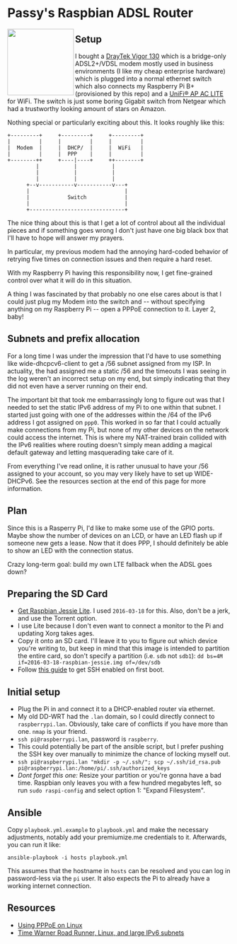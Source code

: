 # Passy's Raspbian ADSL Router

<img src="https://www.raspberrypi.org/wp-content/uploads/2015/08/raspberry-pi-logo.png" width=150 align=left>

## Setup

I bought
a [DrayTek Vigor 130](http://www.draytek.co.uk/products/business/vigor-130)
which is a bridge-only ADSL2+/VDSL modem mostly used in business environments (I
like my cheap enterprise hardware) which is plugged into a normal ethernet
switch which also connects my Raspberry Pi B+ (provisioned by this repo) and
a [UniFi® AP AC LITE](https://www.ubnt.com/unifi/unifi-ap-ac-lite/) for WiFi.
The switch is just some boring Gigabit switch from Netgear which had a
trustworthy looking amount of stars on Amazon.

Nothing special or particularly exciting about this. It looks roughly like this:

```
+---------+     +---------+     +---------+
|         |     |         |     |         |
|  Modem  |     |  DHCP/  |     |  WiFi   |
|         |     |  PPP    |     |         |
+--------++     +----|----+     ++--------+
         |           |           |
         |           |           |
         |           |           |
      +--v-----------v-----------v---+
      |                              |
      |            Switch            |
      |                              |
      +------------------------------+
```

The nice thing about this is that I get a lot of control about all the
individual pieces and if something goes wrong I don't just have one big black
box that I'll have to hope will answer my prayers.

In particular, my previous modem had the annoying hard-coded behavior of
retrying five times on connection issues and then require a hard reset.

With my Raspberry Pi having this responsibility now, I get fine-grained
control over what it will do in this situation.

A thing I was fascinated by that probably no one else cares about is
that I could just plug my Modem into the switch and -- without specifying
anything on my Raspberry Pi -- open a PPPoE connection to it. Layer 2, baby!

## Subnets and prefix allocation

For a long time I was under the impression that I'd have to use something
like wide-dhcpcv6-client to get a /56 subnet assigned from my ISP. In actuality,
the had assigned me a static /56 and the timeouts I was seeing in the log
weren't an incorrect setup on my end, but simply indicating that they did
not even have a server running on their end.

The important bit that took me embarrassingly long to figure out was
that I needed to set the static IPv6 address of my Pi to one within
that subnet. I started just going with one of the addresses within
the /64 of the IPv6 address I got assigned on `ppp0`. This worked in
so far that I could actually make connections from my Pi, but
none of my other devices on the network could access the internet.
This is where my NAT-trained brain collided with the IPv6 realities
where routing doesn't simply mean adding a magical default gateway
and letting masquerading take care of it.

From everything I've read online, it is rather unusual to have your
/56 assigned to your account, so you may very likely have to set up WIDE-DHCPv6.
See the resources section at the end of this page for more information.

## Plan

Since this is a Rasperry Pi, I'd like to make some use of the GPIO ports. Maybe
show the number of devices on an LCD, or have an LED flash up if someone new
gets a lease. Now that it does PPP, I should definitely be able to show an LED
with the connection status.

Crazy long-term goal: build my own LTE fallback when the ADSL goes down?

## Preparing the SD Card

- [Get Raspbian Jessie Lite](https://downloads.raspberrypi.org/raspbian_lite_latest.torrent).
  I used `2016-03-18` for this. Also, don't be a jerk, and use the Torrent
  option.
- I use Lite because I don't even want to connect a monitor to the Pi and
  updating Xorg takes ages.
- Copy it onto an SD card. I'll leave it to you to figure out which device
  you're writing to, but keep in mind that this image is intended to partition
  the entire card, so don't specify a partition (i.e. `sdb` not `sdb1`):
  `dd bs=4M if=2016-03-18-raspbian-jessie.img of=/dev/sdb`
- Follow [this guide](https://medium.com/@zw3rk/quick-headless-raspberry-pi-setup-52ad6dd312c4)
  to get SSH enabled on first boot.

## Initial setup

- Plug the Pi in and connect it to a DHCP-enabled router via ethernet.
- My old DD-WRT had the `.lan` domain, so I could directly connect to
  `raspberrypi.lan`. Obviously, take care of conflicts if you have more than
  one. `nmap` is your friend.
- `ssh pi@raspberrypi.lan`, password is `raspberry`.
- This could potentially be part of the ansible script, but I prefer pushing the
  SSH key over manually to minimize the chance of locking myself out.
- `ssh pi@raspberrypi.lan "mkdir -p ~/.ssh/"; scp ~/.ssh/id_rsa.pub pi@raspberrypi.lan:/home/pi/.ssh/authorized_keys`
- *Dont forget this one:* Resize your partition or you're gonna have a bad time.
  Raspbian only leaves you with a few hundred megabytes left, so run
  `sudo raspi-config` and select option 1: "Expand Filesystem".

## Ansible

Copy `playbook.yml.example` to `playbook.yml` and make the necessary adjustments,
notably add your premiumize.me credentials to it. Afterwards, you can run it
like:

```
ansible-playbook -i hosts playbook.yml
```

This assumes that the hostname in `hosts` can be resolved and you can log in
password-less via the `pi` user. It also expects the Pi to already have a
working internet connection.

## Resources

- [Using PPPoE on Linux](https://blog.confirm.ch/using-pppoe-on-linux/)
- [Time Warner Road Runner, Linux, and large IPv6 subnets](https://major.io/2015/09/11/time-warner-road-runner-linux-and-large-ipv6-subnets/)

